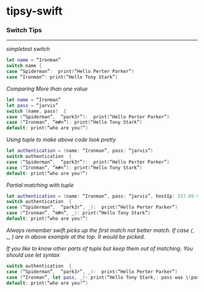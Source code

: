 # tipsy-swift

### Switch Tips
------------------

*simpletest switch*
```swift
let name = “Ironman”
switch name {
case “Spiderman”:  print(“Hello Perter Parker”)
case “Ironman”: print(“Hello Tony Stark”)
```

*Comparing More than one value* 
```swift
let name = “Ironman”
let pass = “jarvis”
switch (name, pass)  {
case (“Spiderman”,  “park3r”):  print(“Hello Perter Parker”)
case (“Ironman”, “m#n”): print(“Hello Tony Stark”)
default: print(“who are you?”)
```

*Using tuple to make above code look pretty* 
```swift
let authentication = (name: “Ironman”, pass: “jarvis”)
switch authentication  {
case (“Spiderman”,  “park3r”):  print(“Hello Perter Parker”)
case (“Ironman”, “m#n”): print(“Hello Tony Stark”)
default: print(“who are you?”)
```

*Partial matching with tuple*
```swift
let authentication = (name: “Ironman”, pass: “jarvis”, hostIp: 227.89.94.62)
switch authentication  {
case (“Spiderman”,  “park3r”, _):  print(“Hello Perter Parker”)
case (“Ironman”, “m#n”, _): print(“Hello Tony Stark”)
default: print(“who are you?”)
```

_Always remember swift picks up the first match not better match. 
If case (_, _, _) are in above example  at the top. It would be picked._ 

*If you like to know other parts of tuple but keep them out of matching. You should use let syntax* 
```swift
switch authentication  {
case (“Spiderman”,  “park3r”, _):  print(“Hello Perter Parker”)
case (“Ironman”, let pass, _): print(“Hello Tony Stark,: pass was \(pass)!”)
default: print(“who are you?”)
```

